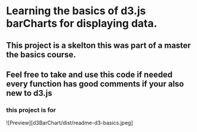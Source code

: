 # Learning the basics of d3.js barCharts for displaying data.

## This project is a skelton this was part of a master the basics course.

## Feel free to take and use this code if needed every function has good comments if your also new to d3.js

### this project is for 

 ![Preview][d3BarChart/dist/readme-d3-basics.jpeg]

